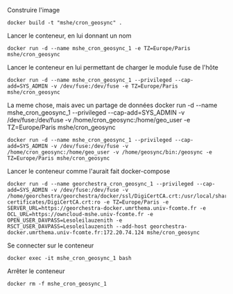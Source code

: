 Construire l'image

    docker build -t "mshe/cron_geosync" .

Lancer le conteneur, en lui donnant un nom

    docker run -d --name mshe_cron_geosync_1 -e TZ=Europe/Paris mshe/cron_geosync

Lancer le conteneur en lui permettant de charger le module fuse de l'hôte

    docker run -d --name mshe_cron_geosync_1 --privileged --cap-add=SYS_ADMIN -v /dev/fuse:/dev/fuse -e TZ=Europe/Paris mshe/cron_geosync

La meme chose, mais avec un partage de données
    docker run -d --name mshe_cron_geosync_1 --privileged --cap-add=SYS_ADMIN -v /dev/fuse:/dev/fuse -v /home/cron_geosync:/home/geo_user -e TZ=Europe/Paris mshe/cron_geosync

    docker run -d --name mshe_cron_geosync_1 --privileged --cap-add=SYS_ADMIN -v /dev/fuse:/dev/fuse -v /home/cron_geosync:/home/geo_user -v /home/geosync/bin:/geosync -e TZ=Europe/Paris mshe/cron_geosync

Lancer le conteneur comme l'aurait fait docker-compose

    docker run -d --name georchestra_cron_geosync_1 --privileged --cap-add=SYS_ADMIN -v /dev/fuse:/dev/fuse -v /home/georchestra/georchestra/docker/ssl/DigiCertCA.crt:/usr/local/share/ca-certificates/DigiCertCA.crt:ro -e TZ=Europe/Paris -e SERVER_URL=https://georchestra-docker.umrthema.univ-fcomte.fr -e OCL_URL=https://owncloud-mshe.univ-fcomte.fr -e OPEN_USER_DAVPASS=Lesoleilauzenith -e RSCT_USER_DAVPASS=Lesoleilauzenith --add-host georchestra-docker.umrthema.univ-fcomte.fr:172.20.74.124 mshe/cron_geosync

Se connecter sur le conteneur

    docker exec -it mshe_cron_geosync_1 bash

Arrêter le conteneur

    docker rm -f mshe_cron_geosync_1


